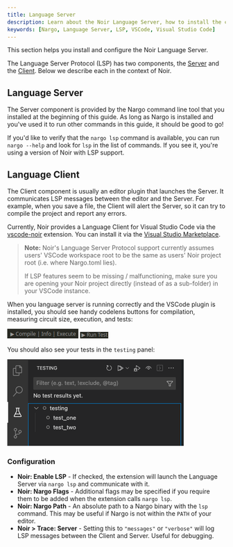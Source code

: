 ```yaml
---
title: Language Server
description: Learn about the Noir Language Server, how to install the components, and configuration that may be required.
keywords: [Nargo, Language Server, LSP, VSCode, Visual Studio Code]
---
```


This section helps you install and configure the Noir Language Server.

The Language Server Protocol (LSP) has two components, the [Server](#language-server) and the [Client](#language-client). Below we describe each in the context of Noir.

## Language Server

The Server component is provided by the Nargo command line tool that you installed at the beginning of this guide.
As long as Nargo is installed and you've used it to run other commands in this guide, it should be good to go!

If you'd like to verify that the `nargo lsp` command is available, you can run `nargo --help` and look for `lsp` in the list of commands. If you see it, you're using a version of Noir with LSP support.

## Language Client

The Client component is usually an editor plugin that launches the Server. It communicates LSP messages between the editor and the Server. For example, when you save a file, the Client will alert the Server, so it can try to compile the project and report any errors.

Currently, Noir provides a Language Client for Visual Studio Code via the [vscode-noir](https://github.com/noir-lang/vscode-noir) extension. You can install it via the [Visual Studio Marketplace](https://marketplace.visualstudio.com/items?itemName=noir-lang.vscode-noir).

> **Note:** Noir's Language Server Protocol support currently assumes users' VSCode workspace root to be the same as users' Noir project root (i.e. where Nargo.toml lies).
>
> If LSP features seem to be missing / malfunctioning, make sure you are opening your Noir project directly (instead of as a sub-folder) in your VSCode instance.

When you language server is running correctly and the VSCode plugin is installed, you should see handy codelens buttons for compilation, measuring circuit size, execution, and tests:

![Compile and Execute](./../../static/img/codelens_compile_execute.png)
![Run test](../../static/img/codelens_run_test.png)

You should also see your tests in the `testing` panel:

![Testing panel](./../../static/img/codelens_testing_panel.png)

### Configuration

- **Noir: Enable LSP** - If checked, the extension will launch the Language Server via `nargo lsp` and communicate with it.
- **Noir: Nargo Flags** - Additional flags may be specified if you require them to be added when the extension calls `nargo lsp`.
- **Noir: Nargo Path** - An absolute path to a Nargo binary with the `lsp` command. This may be useful if Nargo is not within the `PATH` of your editor.
- **Noir > Trace: Server** - Setting this to `"messages"` or `"verbose"` will log LSP messages between the Client and Server. Useful for debugging.
